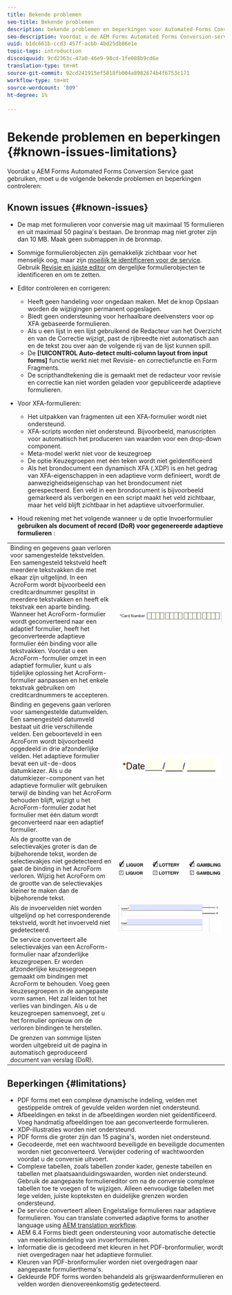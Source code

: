 ```yaml
---
title: Bekende problemen
seo-title: Bekende problemen
description: bekende problemen en beperkingen voor Automated Forms Conversion Service
seo-description: Voordat u de AEM Forms Automated Forms Conversion-service gaat gebruiken, dient u meer te weten te komen over de bekende problemen en beperkingen van de service
uuid: b1dc661b-ccd3-457f-acbb-4bd25db86e1e
topic-tags: introduction
discoiquuid: 9cd2363c-47a0-46e9-98cd-1fe088b9cd6e
translation-type: tm+mt
source-git-commit: 92cd241915ef5818fb004a8982674b4f6753c171
workflow-type: tm+mt
source-wordcount: '809'
ht-degree: 1%

---
```


# Bekende problemen en beperkingen {#known-issues-limitations}

Voordat u AEM Forms Automated Forms Conversion Service gaat gebruiken, moet u de volgende bekende problemen en beperkingen controleren:

## Known issues {#known-issues}

* De map met formulieren voor conversie mag uit maximaal 15 formulieren en uit maximaal 50 pagina&#39;s bestaan. De bronmap mag niet groter zijn dan 10 MB. Maak geen submappen in de bronmap.
* Sommige formulierobjecten zijn gemakkelijk zichtbaar voor het menselijk oog, maar zijn [moeilijk te identificeren voor de service](styles-and-pattern-considerations-and-best-practices.md). Gebruik [Revisie en juiste editor](review-correct-ui-edited.md) om dergelijke formulierobjecten te identificeren en om te zetten.
* Editor controleren en corrigeren:

   * Heeft geen handeling voor ongedaan maken. Met de knop Opslaan worden de wijzigingen permanent opgeslagen.
   * Biedt geen ondersteuning voor herhaalbare deelvensters voor op XFA gebaseerde formulieren.
   * Als u een lijst in een lijst gebruikend de Redacteur van het Overzicht en van de Correctie wijzigt, past de rijbreedte niet automatisch aan en de tekst zou over aan de volgende rij van de lijst kunnen spill.
   * De **[!UICONTROL Auto-detect multi-column layout from input forms]** functie werkt niet met Revisie- en correctiefunctie en Form Fragments.
   * De scripthandtekening die is gemaakt met de redacteur voor revisie en correctie kan niet worden geladen voor gepubliceerde adaptieve formulieren.


* Voor XFA-formulieren:
   * Het uitpakken van fragmenten uit een XFA-formulier wordt niet ondersteund.
   * XFA-scripts worden niet ondersteund. Bijvoorbeeld, manuscripten voor automatisch het produceren van waarden voor een drop-down component.
   * Meta-model werkt niet voor de keuzegroep
   * De optie Keuzegroepen met één teken wordt niet geïdentificeerd
   * Als het brondocument een dynamisch XFA (.XDP) is en het gedrag van XFA-eigenschappen in een adaptieve vorm [](https://helpx.adobe.com/experience-manager/6-5/forms/using/xfa-api-supported-in-adaptive-form.html#supportedxfaelementsandtheirmappinginadaptiveformsbr)definieert, wordt de aanwezigheidseigenschap van het brondocument niet gerespecteerd. Een veld in een brondocument is bijvoorbeeld gemarkeerd als verborgen en een script maakt het veld zichtbaar, maar het veld blijft zichtbaar in het adaptieve uitvoerformulier.

* Houd rekening met het volgende wanneer u de optie Invoerformulier **gebruiken als document of record (DoR) voor gegenereerde adaptieve formulieren** :

<table>
    <tr>
        <td>Binding en gegevens gaan verloren voor samengestelde tekstvelden. Een samengesteld tekstveld heeft meerdere tekstvakken die met elkaar zijn uitgelijnd. In een AcroForm wordt bijvoorbeeld een creditcardnummer gesplitst in meerdere tekstvakken en heeft elk tekstvak een aparte binding. Wanneer het AcroForm-formulier wordt geconverteerd naar een adaptief formulier, heeft het geconverteerde adaptieve formulier één binding voor alle tekstvakken. Voordat u een AcroForm-formulier omzet in een adaptief formulier, kunt u als tijdelijke oplossing het AcroForm-formulier aanpassen en het enkele tekstvak gebruiken om creditcardnummers te accepteren.</td>
        <td><img  src="assets/creditCard_Composite.png"/>                                                            </td>
    </tr>
    <tr>
        <td>Binding en gegevens gaan verloren voor samengestelde datumvelden. Een samengesteld datumveld bestaat uit drie verschillende velden. Een geboorteveld in een AcroForm wordt bijvoorbeeld opgedeeld in drie afzonderlijke velden. Het adaptieve formulier bevat een uit-de-doos datumkiezer. Als u de datumkiezer-component van het adaptieve formulier wilt gebruiken terwijl de binding van het AcroForm behouden blijft, wijzigt u het AcroForm-formulier zodat het formulier met één datum wordt geconverteerd naar een adaptief formulier.</td>
        <td><img  src="assets/CompositeDateField.png"/></td>
    </tr>
    <tr>
        <td>Als de grootte van de selectievakjes groter is dan de bijbehorende tekst, worden de selectievakjes niet gedetecteerd en gaat de binding in het AcroForm verloren. Wijzig het AcroForm om de grootte van de selectievakjes kleiner te maken dan de bijbehorende tekst.</td>
        <td><img  src="assets/large-text-box.png"/><br/><img  src="assets/small-text-box.png"/></td>
    </tr>
    <tr>
        <td>Als de invoervelden niet worden uitgelijnd op het corresponderende tekstveld, wordt het invoerveld niet gedetecteerd.  </td>
        <td><img  src="assets/non-alingned-fields.png"/></td>
    </tr>
    <tr >
        <td>De service converteert alle selectievakjes van een AcroForm-formulier naar afzonderlijke keuzegroepen. Er worden afzonderlijke keuzesegroepen gemaakt om bindingen met AcroForm te behouden. Voeg geen keuzesegroepen in de aangepaste vorm samen. Het zal leiden tot het verlies van bindingen. Als u de keuzegroepen samenvoegt, zet u het formulier opnieuw om de verloren bindingen te herstellen. </td>
        <td></td>
    </tr>
    <tr >
        <td>De grenzen van sommige lijsten worden uitgebreid uit de pagina in automatisch geproduceerd document van verslag (DoR). </td>
        <td></td>
    </tr>
</table>

## Beperkingen {#limitations}

* PDF forms met een complexe dynamische indeling, velden met gestippelde omtrek of gevulde velden worden niet ondersteund.
* Afbeeldingen en tekst in de afbeeldingen worden niet geïdentificeerd. Voeg handmatig afbeeldingen toe aan geconverteerde formulieren.
* XDP-illustraties worden niet ondersteund.
* PDF forms die groter zijn dan 15 pagina&#39;s, worden niet ondersteund.
* Gecodeerde, met een wachtwoord beveiligde en beveiligde documenten worden niet geconverteerd. Verwijder codering of wachtwoorden voordat u de conversie uitvoert.
* Complexe tabellen, zoals tabellen zonder kader, geneste tabellen en tabellen met plaatsaanduidingswaarden, worden niet ondersteund. Gebruik de aangepaste formuliereditor om na de conversie complexe tabellen toe te voegen of te wijzigen. Alleen eenvoudige tabellen met lege velden, juiste kopteksten en duidelijke grenzen worden ondersteund.
* De service converteert alleen Engelstalige formulieren naar adaptieve formulieren. You can translate converted adaptive forms to another language using [AEM translation workflow](https://helpx.adobe.com/nl/experience-manager/6-5/forms/using/using-aem-translation-workflow-to-localize-adaptive-forms.html).
* AEM 6.4 Forms biedt geen ondersteuning voor automatische detectie van meerkolomindeling van invoerformulieren.
* Informatie die is gecodeerd met kleuren in het PDF-bronformulier, wordt niet overgedragen naar het adaptieve formulier.
* Kleuren van PDF-bronformulier worden niet overgedragen naar aangepaste formulierthema&#39;s.
* Gekleurde PDF forms worden behandeld als grijswaardenformulieren en velden worden dienovereenkomstig gedetecteerd.

